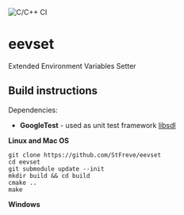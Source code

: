 ![C/C++ CI](https://github.com/StFreve/eevset/workflows/C/C++%20CI/badge.svg)
# eevset
Extended Environment Variables Setter


## Build instructions

Dependencies:

 - **GoogleTest** - used as unit test framework [libsdl](https://github.com/google/googletest)

**Linux and Mac OS**

    git clone https://github.com/StFreve/eevset
    cd eevset
    git submodule update --init
    mkdir build && cd build
    cmake ..
    make

**Windows**

